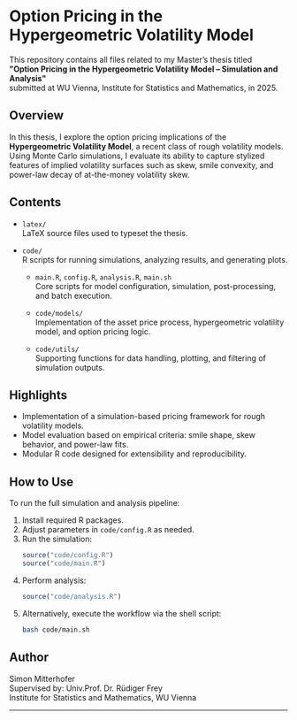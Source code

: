 # Option Pricing in the Hypergeometric Volatility Model

This repository contains all files related to my Master’s thesis titled  
**"Option Pricing in the Hypergeometric Volatility Model – Simulation and Analysis"**  
submitted at WU Vienna, Institute for Statistics and Mathematics, in 2025.

## Overview

In this thesis, I explore the option pricing implications of the **Hypergeometric Volatility Model**, a recent class of rough volatility models. Using Monte Carlo simulations, I evaluate its ability to capture stylized features of implied volatility surfaces such as skew, smile convexity, and power-law decay of at-the-money volatility skew.

## Contents

- `latex/`  
  LaTeX source files used to typeset the thesis.

- `code/`  
  R scripts for running simulations, analyzing results, and generating plots.

    - `main.R`, `config.R`, `analysis.R`, `main.sh`  
      Core scripts for model configuration, simulation, post-processing, and batch execution.

    - `code/models/`  
      Implementation of the asset price process, hypergeometric volatility model, and option pricing logic.

    - `code/utils/`  
      Supporting functions for data handling, plotting, and filtering of simulation outputs.

## Highlights

- Implementation of a simulation-based pricing framework for rough volatility models.
- Model evaluation based on empirical criteria: smile shape, skew behavior, and power-law fits.
- Modular R code designed for extensibility and reproducibility.

## How to Use

To run the full simulation and analysis pipeline:

1. Install required R packages.
2. Adjust parameters in `code/config.R` as needed.
3. Run the simulation:
    ```r
    source("code/config.R")
    source("code/main.R")
    ```
4. Perform analysis:
    ```r
    source("code/analysis.R")
    ```
5. Alternatively, execute the workflow via the shell script:
    ```bash
    bash code/main.sh
    ```

## Author

Simon Mitterhofer  
Supervised by: Univ.Prof. Dr. Rüdiger Frey  
Institute for Statistics and Mathematics, WU Vienna

---
